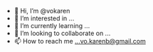 - 👋 Hi, I’m @vokaren
- 👀 I’m interested in ...
- 🌱 I’m currently learning ... 
- 💞️ I’m looking to collaborate on ...
- 📫 How to reach me ...vo.karenb@gmail.com

<!---
vokaren/vokaren is a ✨ special ✨ repository because its `README.md` (this file) appears on your GitHub profile.
You can click the Preview link to take a look at your changes.
--->
